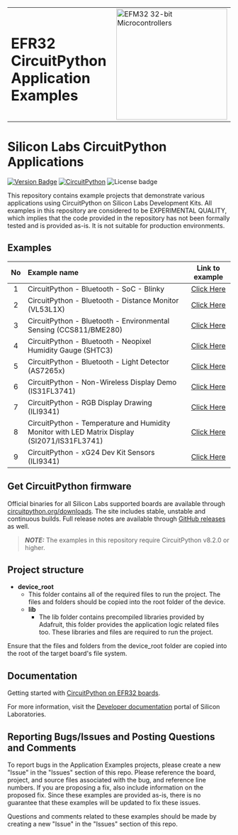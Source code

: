 <table border="0">
  <tr>
    <td align="left" valign="middle">
    <h1>EFR32 CircuitPython Application Examples</h1>
  </td>
  <td align="left" valign="middle">
    <a href="https://www.silabs.com/wireless/bluetooth">
      <img src="http://pages.silabs.com/rs/634-SLU-379/images/WGX-transparent.png"  title="Silicon Labs Wireless Gecko MCUs" alt="EFM32 32-bit Microcontrollers" width="250"/>
    </a>
  </td>
  </tr>
</table>

# Silicon Labs CircuitPython Applications #

[![Version Badge](https://img.shields.io/badge/-v1.3.0-green)](https://github.com/SiliconLabs/circuitpython_applications/releases)
[![CircuitPython](https://img.shields.io/badge/CircuitPython-v8.2.0+-green)](https://circuitpython.org/downloads?q=silabs)
![License badge](https://img.shields.io/badge/License-Zlib-green)

This repository contains example projects that demonstrate various applications using CircuitPython on Silicon Labs Development Kits.
All examples in this repository are considered to be EXPERIMENTAL QUALITY, which implies that the code provided in the repository has not been formally tested and is provided as-is. It is not suitable for production environments.

## Examples ##

| No | Example name | Link to example |
|:--:|:-------------|:---------------:|
|  1 | CircuitPython - Bluetooth - SoC - Blinky | [Click Here](./cp_bluetooth_blinky) |
|  2 | CircuitPython - Bluetooth - Distance Monitor (VL53L1X) | [Click Here](./cp_bluetooth_distance_monitor)|
|  3 | CircuitPython - Bluetooth - Environmental Sensing (CCS811/BME280) | [Click Here](./cp_bluetooth_environmental_sensing) |
|  4 | CircuitPython - Bluetooth - Neopixel Humidity Gauge (SHTC3) | [Click Here](./cp_bluetooth_neopixel_humidity_gauge) |
|  5 | CircuitPython - Bluetooth - Light Detector (AS7265x) | [Click Here](./cp_bluetooth_light_detector) |
|  6 | CircuitPython - Non-Wireless Display Demo (IS31FL3741) | [Click Here](./cp_non_wireless_display_demo) |
|  7 | CircuitPython - RGB Display Drawing (ILI9341) | [Click Here](./cp_rgb_display_drawing_ili9341) |
|  8 | CircuitPython - Temperature and Humidity Monitor with LED Matrix Display (SI2071/IS31FL3741) | [Click Here](./cp_temperature_and_humidty_monitor) |
|  9 | CircuitPython - xG24 Dev Kit Sensors (ILI9341) | [Click Here](./cp_xg24_dev_kit_sensors) |



## Get CircuitPython firmware ##

Official binaries for all Silicon Labs supported boards are available through
[circuitpython.org/downloads](https://circuitpython.org/downloads?q=silabs). The site includes stable, unstable and
continuous builds. Full release notes are available through
[GitHub releases](https://github.com/adafruit/circuitpython/releases) as well.


> **_NOTE:_** The examples in this repository require CircuitPython v8.2.0 or higher.


## Project structure

* **device_root**
  * This folder contains all of the required files to run the project. The files and folders should be copied into the root folder of the device.
  * **lib**
    * The lib folder contains precompiled libraries provided by Adafruit, this folder provides the application logic related files too. These libraries and files are required to run the project.


Ensure that the files and folders from the device_root folder are copied into the root of the target board's file system. 


## Documentation ##

Getting started with [CircuitPython on EFR32 boards](doc/running_circuitpython.md).

For more information, visit the [Developer documentation](https://docs.silabs.com/application-examples/latest/) portal of Silicon Laboratories.

## Reporting Bugs/Issues and Posting Questions and Comments ##

To report bugs in the Application Examples projects, please create a new "Issue" in the "Issues" section of this repo. Please reference the board, project, and source files associated with the bug, and reference line numbers. If you are proposing a fix, also include information on the proposed fix. Since these examples are provided as-is, there is no guarantee that these examples will be updated to fix these issues.

Questions and comments related to these examples should be made by creating a new "Issue" in the "Issues" section of this repo.
